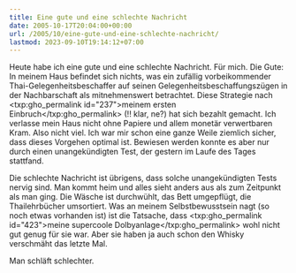 ```yaml
---
title: Eine gute und eine schlechte Nachricht
date: 2005-10-17T20:04:00+00:00
url: /2005/10/eine-gute-und-eine-schlechte-nachricht/
lastmod: 2023-09-10T19:14:12+07:00
---
```

Heute habe ich eine gute und eine schlechte Nachricht. Für mich. Die Gute: In meinem Haus befindet sich nichts, was ein zufällig vorbeikommender Thai-Gelegenheitsbeschaffer auf seinen Gelegenheitsbeschaffungszügen in der Nachbarschaft als mitnehmenswert betrachtet. Diese Strategie nach <txp:gho_permalink id="237">meinem ersten Einbruch</txp:gho_permalink> (!! klar, ne?) hat sich bezahlt gemacht. Ich verlasse mein Haus nicht ohne Papiere und allem monetär verwertbaren Kram. Also nicht viel. Ich war mir schon eine ganze Weile ziemlich sicher, dass dieses Vorgehen optimal ist. Bewiesen werden konnte es aber nur durch einen unangekündigten Test, der gestern im Laufe des Tages stattfand.

Die schlechte Nachricht ist übrigens, dass solche unangekündigten Tests nervig sind. Man kommt heim und alles sieht anders aus als zum Zeitpunkt als man ging. Die Wäsche ist durchwühlt, das Bett umgepflügt, die Thailehrbücher umsortiert. Was an meinem Selbstbewusstsein nagt (so noch etwas vorhanden ist) ist die Tatsache, dass <txp:gho_permalink id="423">meine supercoole Dolbyanlage</txp:gho_permalink> wohl nicht gut genug für sie war. Aber sie haben ja auch schon den Whisky verschmäht das letzte Mal.

Man schläft schlechter.

